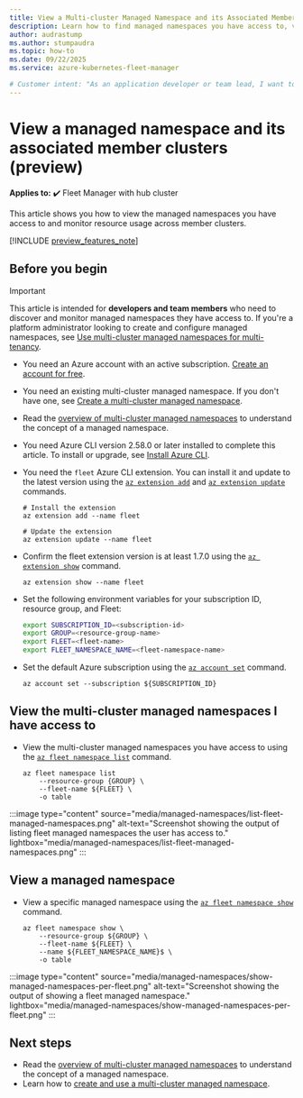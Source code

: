 ```yaml
---
title: View a Multi-cluster Managed Namespace and its Associated Member Clusters
description: Learn how to find managed namespaces you have access to, view their deployment locations, and monitor resource quota usage across multiple clusters.
author: audrastump
ms.author: stumpaudra
ms.topic: how-to
ms.date: 09/22/2025
ms.service: azure-kubernetes-fleet-manager

# Customer intent: "As an application developer or team lead, I want to find the namespaces I have access to and monitor their resource usage across all clusters so I can understand deployment status and determine if quota adjustments are needed."
---
```

# View a managed namespace and its associated member clusters (preview)

**Applies to:** :heavy_check_mark: Fleet Manager with hub cluster

This article shows you how to view the managed namespaces you have access to and monitor resource usage across member clusters.

[!INCLUDE [preview_features_note](./includes/preview/preview-callout.md)]

## Before you begin 

> [!IMPORTANT]
> This article is intended for **developers and team members** who need to discover and monitor managed namespaces they have access to. If you're a platform administrator looking to create and configure managed namespaces, see [Use multi-cluster managed namespaces for multi-tenancy](./howto-managed-namespaces.md).

- You need an Azure account with an active subscription. [Create an account for free](https://azure.microsoft.com/free/?WT.mc_id=A261C142F).
- You need an existing multi-cluster managed namespace. If you don't have one, see [Create a multi-cluster managed namespace](./howto-managed-namespaces.md).
- Read the [overview of multi-cluster managed namespaces](./concepts-fleet-managed-namespace.md) to understand the concept of a managed namespace.
- You need Azure CLI version 2.58.0 or later installed to complete this article. To install or upgrade, see [Install Azure CLI][az-aks-install-cli].
- You need the `fleet` Azure CLI extension. You can install it and update to the latest version using the [`az extension add`](/cli/azure/extension#az-extension-add) and [`az extension update`](/cli/azure/extension#az-extension-update) commands.

    ```azurecli-interactive
    # Install the extension
    az extension add --name fleet

    # Update the extension
    az extension update --name fleet
    ```

- Confirm the fleet extension version is at least 1.7.0 using the [`az extension show`](/cli/azure/extension#az-extension-show) command.

    ```azurecli-interactive
    az extension show --name fleet
    ```

- Set the following environment variables for your subscription ID, resource group, and Fleet:

    ```bash
    export SUBSCRIPTION_ID=<subscription-id>
    export GROUP=<resource-group-name>
    export FLEET=<fleet-name>
    export FLEET_NAMESPACE_NAME=<fleet-namespace-name>
    ```

- Set the default Azure subscription using the [`az account set`][az-account-set] command.

    ```azurecli-interactive
    az account set --subscription ${SUBSCRIPTION_ID}
    ```

## View the multi-cluster managed namespaces I have access to

- View the multi-cluster managed namespaces you have access to using the [`az fleet namespace list`](/cli/azure/fleet/namespace#az-fleet-namespace-list) command.

    ```azurecli-interactive
    az fleet namespace list  
        --resource-group {GROUP} \ 
        --fleet-name ${FLEET} \ 
        -o table 
    ```

:::image type="content" source="media/managed-namespaces/list-fleet-managed-namespaces.png" alt-text="Screenshot showing the output of listing fleet managed namespaces the user has access to." lightbox="media/managed-namespaces/list-fleet-managed-namespaces.png" :::

## View a managed namespace

- View a specific managed namespace using the [`az fleet namespace show`](/cli/azure/fleet/namespace#az-fleet-namespace-show) command.

    ```azurecli-interactive
    az fleet namespace show \ 
        --resource-group ${GROUP} \ 
        --fleet-name ${FLEET} \ 
        --name ${FLEET_NAMESPACE_NAME}$ \ 
        -o table 
    ```

:::image type="content" source="media/managed-namespaces/show-managed-namespaces-per-fleet.png" alt-text="Screenshot showing the output of showing a fleet managed namespace." lightbox="media/managed-namespaces/show-managed-namespaces-per-fleet.png" :::

## Next steps

- Read the [overview of multi-cluster managed namespaces](./concepts-fleet-managed-namespace.md) to understand the concept of a managed namespace.
- Learn how to [create and use a multi-cluster managed namespace](./howto-managed-namespaces.md).

<!-- INTERNAL LINKS -->
[az-aks-install-cli]: /cli/azure/aks#az-aks-install-cli
[az-extension-update]: /cli/azure/extension#az-extension-update
[az-account-set]: /cli/azure/account#az_account_set
